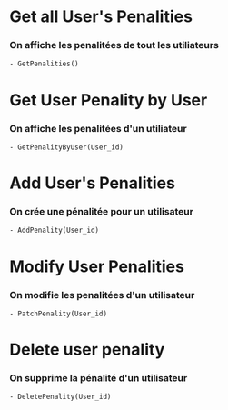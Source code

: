 # Get all User's Penalities

### On affiche les penalitées de tout les utiliateurs 

    - GetPenalities()

# Get User Penality by User

### On affiche les penalitées d'un utiliateur 

    - GetPenalityByUser(User_id)

# Add User's Penalities

### On crée une pénalitée pour un utilisateur 

    - AddPenality(User_id)

# Modify User Penalities

### On modifie les penalitées d'un utilisateur 

    - PatchPenality(User_id)

# Delete user penality

### On supprime la pénalité d'un utilisateur 

    - DeletePenality(User_id)
